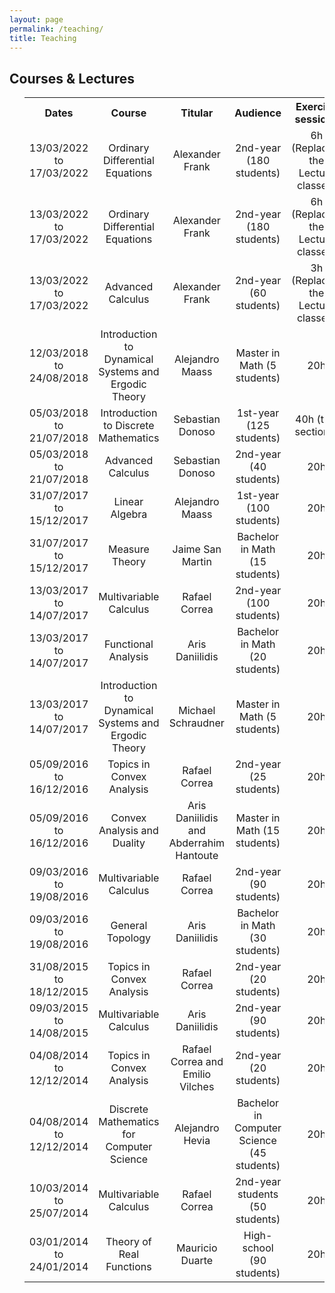 ```yaml
---
layout: page
permalink: /teaching/
title: Teaching
---
```


## Courses & Lectures
<ul>
    <table>
  <tr>
    <th>Dates</th>
    <th>Course</th>
    <th>Titular</th>
    <th>Audience</th>
    <th>Exercise sessions</th>
  </tr>
  <tr>
    <td style="text-align: center">13/03/2022 to 17/03/2022</td>
    <td style="text-align: center">Ordinary Differential Equations</td>
    <td style="text-align: center">Alexander Frank</td>
    <td style="text-align: center">2nd-year (180 students)</td>
    <td style="text-align: center">6h (Replacing the Lecture classes)</td>
  </tr>
  <tr>
    <td style="text-align: center">13/03/2022 to 17/03/2022</td>
    <td style="text-align: center">Ordinary Differential Equations</td>
    <td style="text-align: center">Alexander Frank</td>
    <td style="text-align: center">2nd-year (180 students)</td>
    <td style="text-align: center">6h (Replacing the Lecture classes)</td>
  </tr>
  <tr>
    <td style="text-align: center">13/03/2022 to 17/03/2022</td>
    <td style="text-align: center">Advanced Calculus</td>
    <td style="text-align: center">Alexander Frank</td>
    <td style="text-align: center">2nd-year (60 students)</td>
    <td style="text-align: center">3h (Replacing the Lecture classes)</td>
  </tr>
  <tr>
    <td style="text-align: center">12/03/2018 to 24/08/2018</td>
    <td style="text-align: center">Introduction to Dynamical Systems and Ergodic Theory</td>
    <td style="text-align: center">Alejandro Maass</td>
    <td style="text-align: center">Master in Math (5 students)</td>
    <td style="text-align: center">20h</td>
  </tr>
  <tr>
    <td style="text-align: center">05/03/2018 to 21/07/2018</td>
    <td style="text-align: center">Introduction to Discrete Mathematics</td>
    <td style="text-align: center">Sebastian Donoso</td>
    <td style="text-align: center">1st-year (125 students)</td>
    <td style="text-align: center">40h (two sections)</td>
  </tr>
  <tr>
    <td style="text-align: center">05/03/2018 to 21/07/2018</td>
    <td style="text-align: center">Advanced Calculus</td>
    <td style="text-align: center">Sebastian Donoso</td>
    <td style="text-align: center">2nd-year (40 students)</td>
    <td style="text-align: center">20h</td>
  </tr>
  <tr>
    <td style="text-align: center">31/07/2017 to 15/12/2017</td>
    <td style="text-align: center">Linear Algebra</td>
    <td style="text-align: center">Alejandro Maass</td>
    <td style="text-align: center">1st-year (100 students)</td>
    <td style="text-align: center">20h</td>
  </tr>
  <tr>
    <td style="text-align: center">31/07/2017 to 15/12/2017</td>
    <td style="text-align: center">Measure Theory</td>
    <td style="text-align: center">Jaime San Martin</td>
    <td style="text-align: center">Bachelor in Math (15 students)</td>
    <td style="text-align: center">20h</td>
  </tr>
  <tr>
    <td style="text-align: center">13/03/2017 to 14/07/2017</td>
    <td style="text-align: center">Multivariable Calculus</td>
    <td style="text-align: center">Rafael Correa</td>
    <td style="text-align: center">2nd-year (100 students)</td>
    <td style="text-align: center">20h</td>
  </tr>
  <tr>
    <td style="text-align: center">13/03/2017 to 14/07/2017</td>
    <td style="text-align: center">Functional Analysis</td>
    <td style="text-align: center">Aris Daniilidis</td>
    <td style="text-align: center">Bachelor in Math (20 students)</td>
    <td style="text-align: center">20h</td>
  </tr>
  <tr>
    <td style="text-align: center">13/03/2017 to 14/07/2017</td>
    <td style="text-align: center">Introduction to Dynamical Systems and Ergodic Theory</td>
    <td style="text-align: center">Michael Schraudner</td>
    <td style="text-align: center">Master in Math (5 students)</td>
    <td style="text-align: center">20h</td>
  </tr>
  <tr>
    <td style="text-align: center">05/09/2016 to 16/12/2016</td>
    <td style="text-align: center">Topics in Convex Analysis</td>
    <td style="text-align: center">Rafael Correa</td>
    <td style="text-align: center">2nd-year (25 students)</td>
    <td style="text-align: center">20h</td>
  </tr>
  <tr>
    <td style="text-align: center">05/09/2016 to 16/12/2016</td>
    <td style="text-align: center">Convex Analysis and Duality</td>
    <td style="text-align: center">Aris Daniilidis and Abderrahim Hantoute</td>
    <td style="text-align: center">Master in Math (15 students)</td>
    <td style="text-align: center">20h</td>
  </tr>
  <tr>
    <td style="text-align: center">09/03/2016 to 19/08/2016</td>
    <td style="text-align: center">Multivariable Calculus</td>
    <td style="text-align: center">Rafael Correa</td>
    <td style="text-align: center">2nd-year (90 students)</td>
    <td style="text-align: center">20h</td>
  </tr>
  <tr>
    <td style="text-align: center">09/03/2016 to 19/08/2016</td>
    <td style="text-align: center">General Topology</td>
    <td style="text-align: center">Aris Daniilidis</td>
    <td style="text-align: center">Bachelor in Math (30 students)</td>
    <td style="text-align: center">20h</td>
  </tr>
  <tr>
    <td style="text-align: center">31/08/2015 to 18/12/2015</td>
    <td style="text-align: center">Topics in Convex Analysis</td>
    <td style="text-align: center">Rafael Correa</td>
    <td style="text-align: center">2nd-year (20 students)</td>
    <td style="text-align: center">20h</td>
  </tr>
  <tr>
    <td style="text-align: center">09/03/2015 to 14/08/2015</td>
    <td style="text-align: center">Multivariable Calculus</td>
    <td style="text-align: center">Aris Daniilidis</td>
    <td style="text-align: center">2nd-year (90 students)</td>
    <td style="text-align: center">20h</td>
  </tr>
  <tr>
    <td style="text-align: center">04/08/2014 to 12/12/2014</td>
    <td style="text-align: center">Topics in Convex Analysis</td>
    <td style="text-align: center">Rafael Correa and Emilio Vilches</td>
    <td style="text-align: center">2nd-year (20 students)</td>
    <td style="text-align: center">20h</td>
  </tr>
  <tr>
    <td style="text-align: center">04/08/2014 to 12/12/2014</td>
    <td style="text-align: center">Discrete Mathematics for Computer Science</td>
    <td style="text-align: center">Alejandro Hevia</td>
    <td style="text-align: center">Bachelor in Computer Science (45 students)</td>
    <td style="text-align: center">20h</td>
  </tr>
  <tr>
    <td style="text-align: center">10/03/2014 to 25/07/2014</td>
    <td style="text-align: center">Multivariable Calculus</td>
    <td style="text-align: center">Rafael Correa</td>
    <td style="text-align: center">2nd-year students (50 students)</td>
    <td style="text-align: center">20h</td>
  </tr>
  <tr>
    <td style="text-align: center">03/01/2014 to 24/01/2014</td>
    <td style="text-align: center">Theory of Real Functions</td>
    <td style="text-align: center">Mauricio Duarte</td>
    <td style="text-align: center">High-school (90 students)</td>
    <td style="text-align: center">20h</td>
  </tr>
</table>
</ul>

